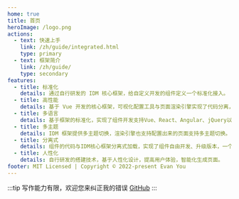 ```yaml
---
home: true
title: 首页
heroImage: /logo.png
actions:
  - text: 快速上手
    link: /zh/guide/integrated.html
    type: primary
  - text: 框架简介
    link: /zh/guide/
    type: secondary
features:
  - title: 标准化
    details: 通过自行研发的 IDM 核心框架，给自定义开发的组件定义一个标准化接入。
  - title: 高性能
    details: 基于 Vue 开发的核心框架，可视化配置工具与页面渲染引擎实现了代码分离，提高页面渲染速度。
  - title: 多语言
    details: 基于框架的标准化，实现了组件开发支持Vue、React、Angular、jQuery以及未来的框架来进行组件开发。
  - title: 多主题
    details: IDM 框架提供多主题切换，渲染引擎也支持配置出来的页面支持多主题切换。
  - title: 分离式
    details: 组件的代码与IDM核心框架分离式加载，实现了组件自由开发、升级版本，一个代码包多个组件或一个代码包一个组件。
  - title: 人性化
    details: 自行研发的搭建技术，基于人性化设计，提高用户体验，智能化生成页面。
footer: MIT Licensed | Copyright © 2022-present Evan You
---
```

:::tip
写作能力有限，欢迎您来纠正我的错误 [GitHub](https://github.com/yunit-code/idm-doc)
:::
<!-- 
### 像数 1, 2, 3 一样容易

<CodeGroup>
  <CodeGroupItem title="YARN" active>

```bash
# 在你的项目中安装
yarn add -D vuepress@next
# 新建一个 markdown 文件
echo '# Hello VuePress' > README.md
# 开始写作
yarn vuepress dev
# 构建静态文件
yarn vuepress build
```

  </CodeGroupItem>

  <CodeGroupItem title="NPM">

```bash
# 在你的项目中安装
npm install -D vuepress@next
# 新建一个 markdown 文件
echo '# Hello VuePress' > README.md
# 开始写作
npx vuepress dev
# 构建静态文件
npx vuepress build
```

  </CodeGroupItem>
</CodeGroup> -->